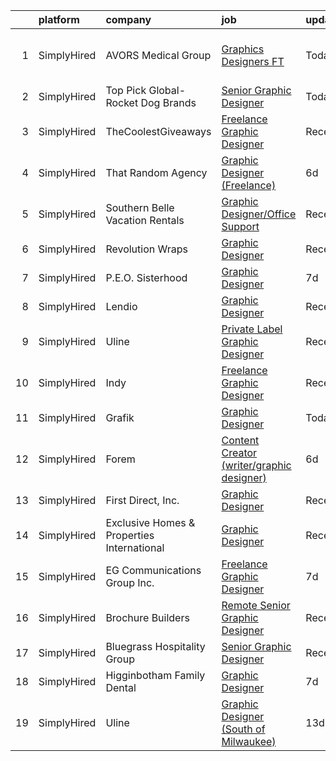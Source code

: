 

|    | platform    | company                                    | job                                                                                                                                                    | update_time   | location                   |
|---:|:------------|:-------------------------------------------|:-------------------------------------------------------------------------------------------------------------------------------------------------------|:--------------|:---------------------------|
|  1 | SimplyHired | AVORS Medical Group                        | [Graphics Designers FT](https://www.simplyhired.com/job/iLff-XJco6RJ2QebmdZM3f4gDNXeXVEJjA_dJbq8ARXcI4e2EjHq9Q?q=graphic+designer)                     | Today         | Des Moines, IA +1 location |
|  2 | SimplyHired | Top Pick Global- Rocket Dog Brands         | [Senior Graphic Designer](https://www.simplyhired.com/job/_8i0YTMvTFx8529bcYSI7gRjUarT21RzJWb4xy0RISRHI8-_eiseCQ?q=graphic+designer)                   | Today         | Remote                     |
|  3 | SimplyHired | TheCoolestGiveaways                        | [Freelance Graphic Designer](https://www.simplyhired.com/job/RLeVriDFQ-0N3S_bXsJCIexmjRXoQ3XP0WH5-IiM4cMpTwLU6dm8JQ?q=graphic+designer)                | Recently      | Remote                     |
|  4 | SimplyHired | That Random Agency                         | [Graphic Designer (Freelance)](https://www.simplyhired.com/job/ifwb0zrkgx_ZKkzVkjEaDubuM6bLWdSxpvHRp8wfV7i0-EReJMO4HQ?q=graphic+designer)              | 6d            | Remote                     |
|  5 | SimplyHired | Southern Belle Vacation Rentals            | [Graphic Designer/Office Support](https://www.simplyhired.com/job/tN318RTqVYP6jVwUwGt3g5IXiwwJC5zotfD3wfTEH73N97rPxD0bKA?q=graphic+designer)           | Recently      | Tybee Island, GA           |
|  6 | SimplyHired | Revolution Wraps                           | [Graphic Designer](https://www.simplyhired.com/job/0IoJXSVhf8N3kXtF9qAukKjtNWYoeZEKC5fUUQyB1wMjySCxvLQYoA?q=graphic+designer)                          | Recently      | Lincoln, NE                |
|  7 | SimplyHired | P.E.O. Sisterhood                          | [Graphic Designer](https://www.simplyhired.com/job/_1kmgJFoiO2R0yhWGSd1cG_qAUTXV_BivzGJn1QhFluJPhJSNITv2A?q=graphic+designer)                          | 7d            | Des Moines, IA             |
|  8 | SimplyHired | Lendio                                     | [Graphic Designer](https://www.simplyhired.com/job/cEQGgZHJhx7ecWkmUqUlTRhOQvALfaou5ODhkLJx1nGGIStnaNoGoQ?q=graphic+designer)                          | Recently      | Lehi, UT                   |
|  9 | SimplyHired | Uline                                      | [Private Label Graphic Designer](https://www.simplyhired.com/job/gaU7wG-0MokVf1_JRYGiyTzy8gVqJplpjUfErgk8B2FmWrZf0ZLp5Q?q=graphic+designer)            | Recently      | Pleasant Prairie, WI       |
| 10 | SimplyHired | Indy                                       | [Freelance Graphic Designer](https://www.simplyhired.com/job/xMpt_f9JcbKnm86vJMnvmcqHYX6svHQgdsyJzdYheYgcG4M6-ehwDg?q=graphic+designer)                | Recently      | Remote                     |
| 11 | SimplyHired | Grafik                                     | [Graphic Designer](https://www.simplyhired.com/job/yZbx4bXbsWsa9Nn5P2OCOTVIGsvPtWtlJP_H2c0PRmVpUTItA9ayOA?q=graphic+designer)                          | Today         | Remote                     |
| 12 | SimplyHired | Forem                                      | [Content Creator (writer/graphic designer)](https://www.simplyhired.com/job/tQM1p8x1Dhtb6mQ64awD98pi1Ga1PZPjeqysZzkmH6_mWbXodJok9g?q=graphic+designer) | 6d            | Remote                     |
| 13 | SimplyHired | First Direct, Inc.                         | [Graphic Designer](https://www.simplyhired.com/job/aMl-p7xFtqBU8HslipZBctorN0n8WunnmFGKAwUAwhXkjGQSO6xvNA?q=graphic+designer)                          | Recently      | Bellevue, NE               |
| 14 | SimplyHired | Exclusive Homes & Properties International | [Graphic Designer](https://www.simplyhired.com/job/TDd1Z2TM8HYvZ3xIoDRSW-zquU0aN1LL-3UBH-kdHnkAk5034bWmqA?q=graphic+designer)                          | Recently      | Remote +1 location         |
| 15 | SimplyHired | EG Communications Group Inc.               | [Freelance Graphic Designer](https://www.simplyhired.com/job/xA9hI3SttOCDtWJwcxi03XnWC5G6OuOb-KBUy7w86ZVm6Ahyd5k8mQ?q=graphic+designer)                | 7d            | Remote                     |
| 16 | SimplyHired | Brochure Builders                          | [Remote Senior Graphic Designer](https://www.simplyhired.com/job/6rtRAw_9lBwKTJ7Bu2yh-n8puQIiEu0w7sEBSvpD0vkiADjgEHpwdA?q=graphic+designer)            | Recently      | Remote                     |
| 17 | SimplyHired | Bluegrass Hospitality Group                | [Senior Graphic Designer](https://www.simplyhired.com/job/Es_5upe3txasH_5U5SMDY-dcJ_wimiwqef7a9GiTXDEIFPfdbQkBug?q=graphic+designer)                   | Recently      | Lexington, KY              |
| 18 | SimplyHired | Higginbotham Family Dental                 | [Graphic Designer](https://www.simplyhired.com/job/dNbsywNa6QbZTRQsbdER3FB-zroj-Z0gd1ZPg2qlYpntI23IhqW-jg?q=graphic+designer)                          | 7d            | Jonesboro, AR              |
| 19 | SimplyHired | Uline                                      | [Graphic Designer (South of Milwaukee)](https://www.simplyhired.com/job/LoUBwu72lRZlwf4P7EPT68aW9cTv_7q9FTY-WcPfhfzS1ny3_apEvQ?q=graphic+designer)     | 13d           | Milwaukee, WI              |